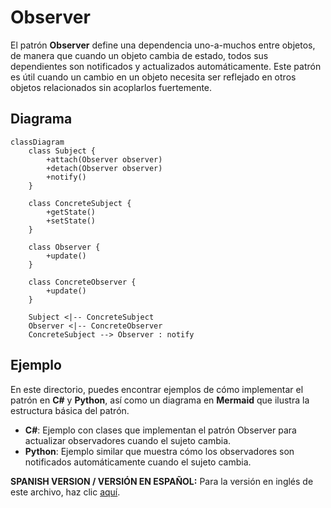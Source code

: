 
# Observer

El patrón **Observer** define una dependencia uno-a-muchos entre objetos, de manera que cuando un objeto cambia de estado, todos sus dependientes son notificados y actualizados automáticamente. Este patrón es útil cuando un cambio en un objeto necesita ser reflejado en otros objetos relacionados sin acoplarlos fuertemente.

## Diagrama

```mermaid
classDiagram
    class Subject {
        +attach(Observer observer)
        +detach(Observer observer)
        +notify()
    }

    class ConcreteSubject {
        +getState()
        +setState()
    }

    class Observer {
        +update()
    }

    class ConcreteObserver {
        +update()
    }

    Subject <|-- ConcreteSubject
    Observer <|-- ConcreteObserver
    ConcreteSubject --> Observer : notify
```

## Ejemplo

En este directorio, puedes encontrar ejemplos de cómo implementar el patrón en **C#** y **Python**, así como un diagrama en **Mermaid** que ilustra la estructura básica del patrón.

- **C#**: Ejemplo con clases que implementan el patrón Observer para actualizar observadores cuando el sujeto cambia.
- **Python**: Ejemplo similar que muestra cómo los observadores son notificados automáticamente cuando el sujeto cambia.

**SPANISH VERSION / VERSIÓN EN ESPAÑOL:** Para la versión en inglés de este archivo, haz clic [aquí](README.md).
